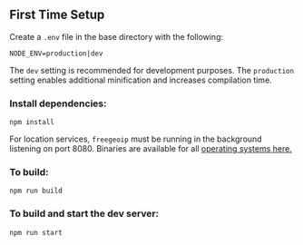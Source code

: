 ## First Time Setup

Create a `.env` file in the base directory with the following:

```
NODE_ENV=production|dev
```

The `dev` setting is recommended for development purposes. The `production` setting enables additional minification and increases compilation time.

### Install dependencies:

```
npm install
```

For location services, `freegeoip` must be running in the background listening on port 8080. Binaries are available for all [operating systems here.](https://github.com/fiorix/freegeoip/releases)

### To build:

```
npm run build
```

### To build and start the dev server:

```
npm run start
```
